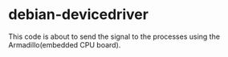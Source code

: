 # debian-devicedriver
This code is about to send the signal to the processes using the Armadillo(embedded CPU board).
